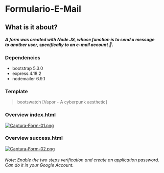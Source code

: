 # Formulario-E-Mail
## What is it about?
##### A form was created with Node JS, whose function is to send a message to another user, specifically to an e-mail account 📨.
### Dependencies
- bootstrap 5.3.0
- express 4.18.2
- nodemailer 6.9.1
### Template
> bootswatch [Vapor - A cyberpunk aesthetic]

### Overview index.html
[![Captura-Form-01.png](https://i.postimg.cc/8PNDk2nH/Captura-Form-01.png)](https://postimg.cc/0rWhcBvM)
### Overview success.html
[![Captura-Form-02.png](https://i.postimg.cc/mgK5kMgs/Captura-Form-02.png)](https://postimg.cc/Xrc8Dr5H)
###### Note: Enable the two steps verification and create an application password. Can do it in your Google Account.
